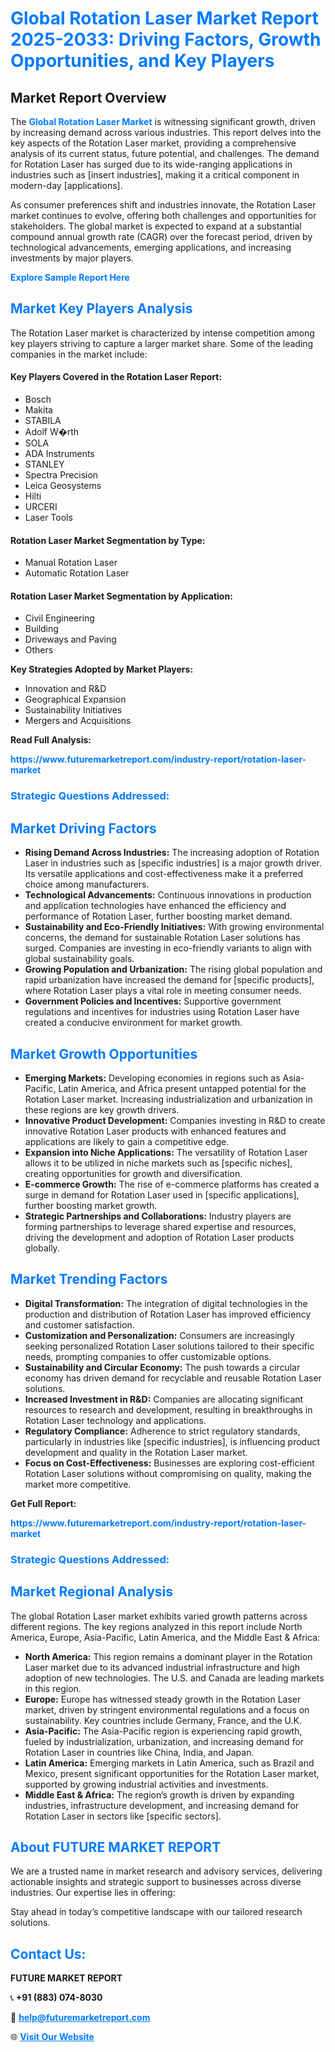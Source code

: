 <h1 style="color: #007BFF;">Global Rotation Laser Market Report 2025-2033: Driving Factors, Growth Opportunities, and Key Players</h1>

<section id="overview">
<h2>Market Report Overview</h2>
<p>The <a href="https://www.futuremarketreport.com/industry-report/rotation-laser-market" style="color: #007BFF; text-decoration: none;"><strong>Global Rotation Laser Market</strong></a> is witnessing significant growth, driven by increasing demand across various industries. This report delves into the key aspects of the Rotation Laser market, providing a comprehensive analysis of its current status, future potential, and challenges. The demand for Rotation Laser has surged due to its wide-ranging applications in industries such as [insert industries], making it a critical component in modern-day [applications].</p>
<p>As consumer preferences shift and industries innovate, the Rotation Laser market continues to evolve, offering both challenges and opportunities for stakeholders. The global market is expected to expand at a substantial compound annual growth rate (CAGR) over the forecast period, driven by technological advancements, emerging applications, and increasing investments by major players.</p>
</section>

<section id="overview">
<p><a href="https://www.futuremarketreport.com/request-sample/reportId=42741" style="color: #007BFF; text-decoration: none;"><strong>Explore Sample Report Here</strong></a></p>
</section>

<section id="key-players">
<h2 style="color: #007BFF;">Market Key Players Analysis</h2>
<p>The Rotation Laser market is characterized by intense competition among key players striving to capture a larger market share. Some of the leading companies in the market include:</p>
<h4>Key Players Covered in the Rotation Laser Report:</h4>
<ul><li>Bosch</li><li>Makita</li><li>STABILA</li><li>Adolf W�rth</li><li>SOLA</li><li>ADA Instruments</li><li>STANLEY</li><li>Spectra Precision</li><li>Leica Geosystems</li><li>Hilti</li><li>URCERI</li><li>Laser Tools</li></ul>
<h4>Rotation Laser Market Segmentation by Type:</h4>
<ul><li>Manual Rotation Laser</li><li>Automatic Rotation Laser</li></ul>

<h4>Rotation Laser Market Segmentation by Application:</h4>
<ul><li>Civil Engineering</li><li>Building</li><li>Driveways and Paving</li><li>Others</li></ul>
<p><strong>Key Strategies Adopted by Market Players:</strong></p>
<ul>
<li>Innovation and R&D</li>
<li>Geographical Expansion</li>
<li>Sustainability Initiatives</li>
<li>Mergers and Acquisitions</li>
</ul>
</section>

<section>
<p><strong>Read Full Analysis: </strong></p><a href="https://www.futuremarketreport.com/industry-report/rotation-laser-market" style="color: #007BFF; text-decoration: none;"><strong>https://www.futuremarketreport.com/industry-report/rotation-laser-market</strong></a>
<h3 style="color: #007BFF;">Strategic Questions Addressed:</h3>
</section>

<section id="driving-factors">
<h2 style="color: #007BFF;">Market Driving Factors</h2>
<ul>
<li><strong>Rising Demand Across Industries:</strong> The increasing adoption of Rotation Laser in industries such as [specific industries] is a major growth driver. Its versatile applications and cost-effectiveness make it a preferred choice among manufacturers.</li>
<li><strong>Technological Advancements:</strong> Continuous innovations in production and application technologies have enhanced the efficiency and performance of Rotation Laser, further boosting market demand.</li>
<li><strong>Sustainability and Eco-Friendly Initiatives:</strong> With growing environmental concerns, the demand for sustainable Rotation Laser solutions has surged. Companies are investing in eco-friendly variants to align with global sustainability goals.</li>
<li><strong>Growing Population and Urbanization:</strong> The rising global population and rapid urbanization have increased the demand for [specific products], where Rotation Laser plays a vital role in meeting consumer needs.</li>
<li><strong>Government Policies and Incentives:</strong> Supportive government regulations and incentives for industries using Rotation Laser have created a conducive environment for market growth.</li>
</ul>
</section>

<section id="growth-opportunities">
<h2 style="color: #007BFF;">Market Growth Opportunities</h2>
<ul>
<li><strong>Emerging Markets:</strong> Developing economies in regions such as Asia-Pacific, Latin America, and Africa present untapped potential for the Rotation Laser market. Increasing industrialization and urbanization in these regions are key growth drivers.</li>
<li><strong>Innovative Product Development:</strong> Companies investing in R&D to create innovative Rotation Laser products with enhanced features and applications are likely to gain a competitive edge.</li>
<li><strong>Expansion into Niche Applications:</strong> The versatility of Rotation Laser allows it to be utilized in niche markets such as [specific niches], creating opportunities for growth and diversification.</li>
<li><strong>E-commerce Growth:</strong> The rise of e-commerce platforms has created a surge in demand for Rotation Laser used in [specific applications], further boosting market growth.</li>
<li><strong>Strategic Partnerships and Collaborations:</strong> Industry players are forming partnerships to leverage shared expertise and resources, driving the development and adoption of Rotation Laser products globally.</li>
</ul>
</section>

<section id="trending-factors">
<h2 style="color: #007BFF;">Market Trending Factors</h2>
<ul>
<li><strong>Digital Transformation:</strong> The integration of digital technologies in the production and distribution of Rotation Laser has improved efficiency and customer satisfaction.</li>
<li><strong>Customization and Personalization:</strong> Consumers are increasingly seeking personalized Rotation Laser solutions tailored to their specific needs, prompting companies to offer customizable options.</li>
<li><strong>Sustainability and Circular Economy:</strong> The push towards a circular economy has driven demand for recyclable and reusable Rotation Laser solutions.</li>
<li><strong>Increased Investment in R&D:</strong> Companies are allocating significant resources to research and development, resulting in breakthroughs in Rotation Laser technology and applications.</li>
<li><strong>Regulatory Compliance:</strong> Adherence to strict regulatory standards, particularly in industries like [specific industries], is influencing product development and quality in the Rotation Laser market.</li>
<li><strong>Focus on Cost-Effectiveness:</strong> Businesses are exploring cost-efficient Rotation Laser solutions without compromising on quality, making the market more competitive.</li>
</ul>
</section>

<section>
<p><strong>Get Full Report: </strong></p><a href="https://www.futuremarketreport.com/industry-report/rotation-laser-market" style="color: #007BFF; text-decoration: none;"><strong>https://www.futuremarketreport.com/industry-report/rotation-laser-market</strong></a>
<h3 style="color: #007BFF;">Strategic Questions Addressed:</h3>
</section>


<section id="regional-analysis">
<h2 style="color: #007BFF;">Market Regional Analysis</h2>
<p>The global Rotation Laser market exhibits varied growth patterns across different regions. The key regions analyzed in this report include North America, Europe, Asia-Pacific, Latin America, and the Middle East & Africa:</p>
<ul>
<li><strong>North America:</strong> This region remains a dominant player in the Rotation Laser market due to its advanced industrial infrastructure and high adoption of new technologies. The U.S. and Canada are leading markets in this region.</li>
<li><strong>Europe:</strong> Europe has witnessed steady growth in the Rotation Laser market, driven by stringent environmental regulations and a focus on sustainability. Key countries include Germany, France, and the U.K.</li>
<li><strong>Asia-Pacific:</strong> The Asia-Pacific region is experiencing rapid growth, fueled by industrialization, urbanization, and increasing demand for Rotation Laser in countries like China, India, and Japan.</li>
<li><strong>Latin America:</strong> Emerging markets in Latin America, such as Brazil and Mexico, present significant opportunities for the Rotation Laser market, supported by growing industrial activities and investments.</li>
<li><strong>Middle East & Africa:</strong> The region’s growth is driven by expanding industries, infrastructure development, and increasing demand for Rotation Laser in sectors like [specific sectors].</li>
</ul>
</section>

<footer>
<h2 style="color: #007BFF;">About FUTURE MARKET REPORT</h2>
<p>We are a trusted name in market research and advisory services, delivering actionable insights and strategic support to businesses across diverse industries. Our expertise lies in offering:</p>

<p>Stay ahead in today’s competitive landscape with our tailored research solutions.</p>

<h2 style="color: #007BFF;">Contact Us:</h2>
<p><strong>FUTURE MARKET REPORT</strong></p>
<p>📞 <strong>+91 (883) 074-8030</strong></p>
<p>📧 <strong><a href="mailto:help@futuremarketreport.com" style="color: #007BFF;">help@futuremarketreport.com</a></strong></p>
<p>🌐 <strong><a href="https://www.futuremarketreport.com/" style="color: #007BFF;">Visit Our Website</a></strong></p>
</footer>